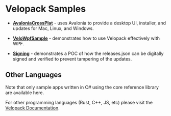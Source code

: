 # Velopack Samples

- [**AvaloniaCrossPlat**](AvaloniaCrossPlat) - uses Avalonia to provide a desktop UI, installer, and updates for Mac, Linux, and Windows.

- [**VeloWpfSample**](VeloWpfSample) - demonstrates how to use Velopack effectively with WPF.

- [**Signing**](Signing) - demonstrates a POC of how the releases.json can be digitally signed and verified to prevent tampering of the updates.

## Other Languages
Note that only sample apps written in C# using the core reference library are available here. 

For other programming languages (Rust, C++, JS, etc) please visit the [Velopack Documentation](https://docs.velopack.io/category/sample-apps).